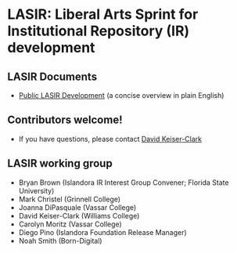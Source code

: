 # LASIR: Liberal Arts Sprint for Institutional Repository (IR) development

## LASIR Documents
* [Public LASIR Development](https://docs.google.com/document/d/1iRCOhiLRFoqEF3alOQiLEaK8-IGc1KArWLBMYv8xWEk/edit#heading=h.jkag9vqwplxh) (a concise overview in plain English)


## Contributors welcome!
* If you have questions, please contact [David Keiser-Clark](dwk2@williams.edu)

## LASIR working group
- Bryan Brown (Islandora IR Interest Group Convener; Florida State University)
- Mark Christel (Grinnell College)
- Joanna DiPasquale (Vassar College) 
- David Keiser-Clark (Williams College) 
- Carolyn Moritz (Vassar College) 
- Diego Pino (Islandora Foundation Release Manager)
- Noah Smith (Born-Digital)
